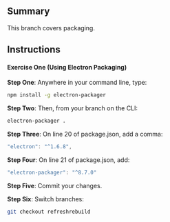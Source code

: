 ## Summary
This branch covers packaging.

## Instructions
#### Exercise One (Using Electron Packaging)
**Step One**: Anywhere in your command line, type:
```sh
npm install -g electron-packager
```
**Step Two**: Then, from your branch on the CLI:
```sh
electron-packager .
```

**Step Three**: On line 20 of package.json, add a comma:
```js
"electron": "^1.6.8",
```

**Step Four**: On line 21 of package.json, add:
```js
"electron-packager": "^8.7.0"
```

**Step Five**: Commit your changes.

**Step Six**: Switch branches:
```sh
git checkout refreshrebuild
```
